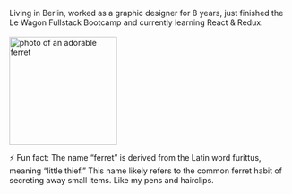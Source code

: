 Living in Berlin, worked as a graphic designer for 8 years, just finished the Le Wagon Fullstack Bootcamp and currently learning React & Redux.
<br>
<br>
<img alt="photo of an adorable ferret" src="https://images-wixmp-ed30a86b8c4ca887773594c2.wixmp.com/f/968afb90-ac92-44de-a6d9-bbd220b7fa64/dbjfrco-b097c010-eacd-49a7-ab6e-41a72a53772e.png?token=eyJ0eXAiOiJKV1QiLCJhbGciOiJIUzI1NiJ9.eyJzdWIiOiJ1cm46YXBwOjdlMGQxODg5ODIyNjQzNzNhNWYwZDQxNWVhMGQyNmUwIiwiaXNzIjoidXJuOmFwcDo3ZTBkMTg4OTgyMjY0MzczYTVmMGQ0MTVlYTBkMjZlMCIsIm9iaiI6W1t7InBhdGgiOiJcL2ZcLzk2OGFmYjkwLWFjOTItNDRkZS1hNmQ5LWJiZDIyMGI3ZmE2NFwvZGJqZnJjby1iMDk3YzAxMC1lYWNkLTQ5YTctYWI2ZS00MWE3MmE1Mzc3MmUucG5nIn1dXSwiYXVkIjpbInVybjpzZXJ2aWNlOmZpbGUuZG93bmxvYWQiXX0.OKO4r4VHZMATbPxNUPZAk62M__hmLn0OIh0k6GYyPRE"  style="width:20vw;">





⚡ Fun fact: The name “ferret” is derived from the Latin word furittus, meaning “little thief.” This name likely refers to the common ferret habit of secreting away small items. Like my pens and hairclips.

